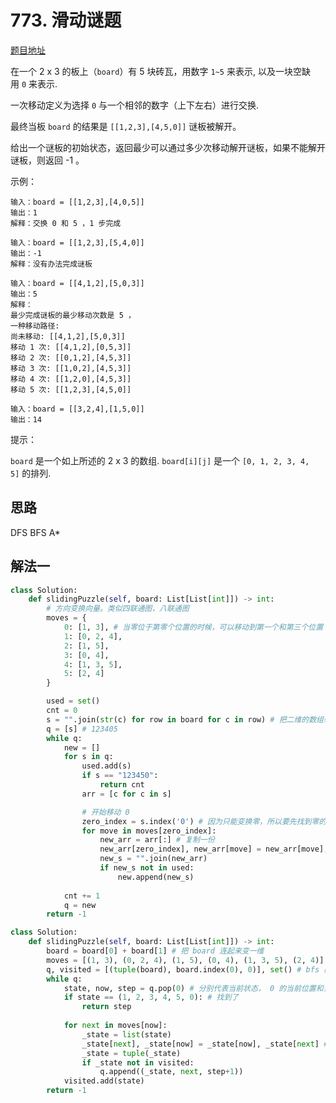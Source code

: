 # 773. 滑动谜题

[题目地址](https://leetcode-cn.com/problems/sliding-puzzle)

在一个 2 x 3 的板上（`board`）有 5 块砖瓦，用数字 `1~5` 来表示, 以及一块空缺用 `0` 来表示.

一次移动定义为选择 `0` 与一个相邻的数字（上下左右）进行交换.

最终当板 `board` 的结果是 `[[1,2,3],[4,5,0]]` 谜板被解开。

给出一个谜板的初始状态，返回最少可以通过多少次移动解开谜板，如果不能解开谜板，则返回 -1 。

示例：

```
输入：board = [[1,2,3],[4,0,5]]
输出：1
解释：交换 0 和 5 ，1 步完成
```

```
输入：board = [[1,2,3],[5,4,0]]
输出：-1
解释：没有办法完成谜板
```

```
输入：board = [[4,1,2],[5,0,3]]
输出：5
解释：
最少完成谜板的最少移动次数是 5 ，
一种移动路径:
尚未移动: [[4,1,2],[5,0,3]]
移动 1 次: [[4,1,2],[0,5,3]]
移动 2 次: [[0,1,2],[4,5,3]]
移动 3 次: [[1,0,2],[4,5,3]]
移动 4 次: [[1,2,0],[4,5,3]]
移动 5 次: [[1,2,3],[4,5,0]]
```

```
输入：board = [[3,2,4],[1,5,0]]
输出：14
```

提示：

`board` 是一个如上所述的 2 x 3 的数组.
`board[i][j]` 是一个 `[0, 1, 2, 3, 4, 5]` 的排列.


## 思路

DFS
BFS
A*

## 解法一

```python
class Solution:
    def slidingPuzzle(self, board: List[List[int]]) -> int:
        # 方向变换向量。类似四联通图，八联通图
        moves = {
            0: [1, 3], # 当零位于第零个位置的时候，可以移动到第一个和第三个位置
            1: [0, 2, 4],
            2: [1, 5],
            3: [0, 4],
            4: [1, 3, 5],
            5: [2, 4]
        }

        used = set()
        cnt = 0
        s = "".join(str(c) for row in board for c in row) # 把二维的数组转成一维的字符串
        q = [s] # 123405
        while q:
            new = []
            for s in q:
                used.add(s)
                if s == "123450":
                    return cnt
                arr = [c for c in s]

                # 开始移动 0
                zero_index = s.index('0') # 因为只能变换零，所以要先找到零的位置
                for move in moves[zero_index]:
                    new_arr = arr[:] # 复制一份
                    new_arr[zero_index], new_arr[move] = new_arr[move], new_arr[zero_index] # 将 move index 和 zero_index 交换
                    new_s = "".join(new_arr)
                    if new_s not in used:
                        new.append(new_s)
            
            cnt += 1
            q = new
        return -1
```


```python
class Solution:
    def slidingPuzzle(self, board: List[List[int]]) -> int:
        board = board[0] + board[1] # 把 board 连起来变一维
        moves = [(1, 3), (0, 2, 4), (1, 5), (0, 4), (1, 3, 5), (2, 4)] # 每个位置的 0 可以交换的位置, 第 0 个位置可以和 1, 3 交换
        q, visited = [(tuple(board), board.index(0), 0)], set() # bfs 队列和已访问状态记录
        while q:
            state, now, step = q.pop(0) # 分别代表当前状态， 0 的当前位置和当前步数
            if state == (1, 2, 3, 4, 5, 0): # 找到了
                return step
            
            for next in moves[now]:
                _state = list(state)
                _state[next], _state[now] = _state[now], _state[next] # 交换位置
                _state = tuple(_state)
                if _state not in visited:
                    q.append((_state, next, step+1))
            visited.add(state)
        return -1

```